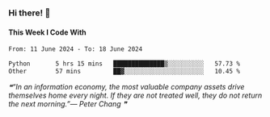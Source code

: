 ### Hi there! 👋

#### This Week I Code With
<!--START_SECTION:waka-->

```txt
From: 11 June 2024 - To: 18 June 2024

Python       5 hrs 15 mins   ██████████████▒░░░░░░░░░░   57.73 %
Other        57 mins         ██▓░░░░░░░░░░░░░░░░░░░░░░   10.45 %
```

<!--END_SECTION:waka-->

<!--STARTS_HERE_QUOTE_README-->
<i>❝“In an information economy, the most valuable company assets drive themselves home every night.  If they are not treated well, they do not return the next morning.”— Peter Chang  ❞</i>
<!--ENDS_HERE_QUOTE_README-->
